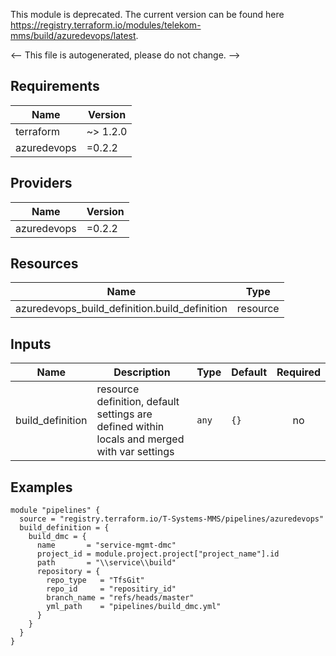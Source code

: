 This module is deprecated. The current version can be found here https://registry.terraform.io/modules/telekom-mms/build/azuredevops/latest.

<!-- BEGIN_TF_DOCS -->


<-- This file is autogenerated, please do not change. -->

## Requirements

| Name | Version |
|------|---------|
| terraform | ~> 1.2.0 |
| azuredevops | =0.2.2 |

## Providers

| Name | Version |
|------|---------|
| azuredevops | =0.2.2 |

## Resources

| Name | Type |
|------|------|
| azuredevops_build_definition.build_definition | resource |

## Inputs

| Name | Description | Type | Default | Required |
|------|-------------|------|---------|:--------:|
| build_definition | resource definition, default settings are defined within locals and merged with var settings | `any` | `{}` | no |



## Examples

```hcl
module "pipelines" {
  source = "registry.terraform.io/T-Systems-MMS/pipelines/azuredevops"
  build_definition = {
    build_dmc = {
      name       = "service-mgmt-dmc"
      project_id = module.project.project["project_name"].id
      path       = "\\service\\build"
      repository = {
        repo_type   = "TfsGit"
        repo_id     = "repositiry_id"
        branch_name = "refs/heads/master"
        yml_path    = "pipelines/build_dmc.yml"
      }
    }
  }
}
```
<!-- END_TF_DOCS -->
